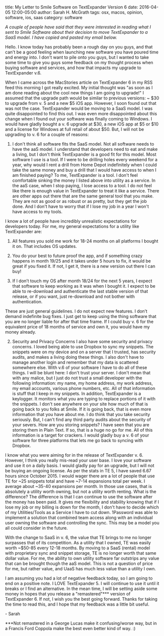 title: My Letter to Smile Software on TextExpander Version 6
date: 2016-04-05 12:00-05:00
author: Sarah H. McGrath
tags: osx, macos, opinion, software, ios, saas
category: software

*A couple of people have said that they were interested in reading what I sent to Smile Software about their decision to move TextExpander to a SaaS model. I have copied and pasted my email below.*
<!-- end -->

Hello. I know today has probably been a rough day on you guys, and that can't be a good feeling when launching new software you have poured time and energy into. I don't want to pile onto you guys, but I wanted to take some time to give you guys some feedback on my thought process when buying software and services, and how that impacts my upgrade to TextExpander v.6.

When I came across the MacStories article on TextExpander 6 in my RSS feed this morning I got really excited. My initial thought was "as soon as I am done reading about the cool new things I am going to upgrade!" I assumed that the upgrade path would be similar to previous versions: ~ $30 to upgrade from v. 5 and a new $5 iOS app. However, I soon found out that was not the case. TextExpander would be moving to a SaaS model. I was quite disappointed to find this out. I was even more disappointed about this change when I found out your software was finally coming to Windows. I would have gladly bought a v. 6 upgrade at $30, a new iOS app at $5 or $10 and a license for Windows at full retail of about $50. But, I will not be upgrading to v. 6 for a couple of reasons:

1) I don't think all software fits the SaaS model. Not all software needs to have the aaS model. I understand that developers need to eat and make a living, but I don't think TextExpander is a good fit for this model. Most software I use is a tool. If I were to be drilling holes every weekend for a year, why would I rent a drill from Home Depot indefinitely when I could take the same money and buy a drill that I would have access to when I am finished paying? To me, TextExpander is a tool. I don't feel comfortable sinking the money I listed above into utility as a service. In the aaS case, when I stop paying, I lose access to a tool. I do not feel like there is enough value in TextExpander to treat it like a service. There are other apps out there that are the same general tool that you make. They are not as good or as robust or as pretty, but they get the job done. And I don't have to worry that if I lose my job in a year I won't have access to my tools.

I know a lot of people have incredibly unrealistic expectations for developers today. For me, my general expectations for a utility like TextExpander are:

1) All features you sold me work for 18-24 months on all platforms I bought it on. That includes OS updates.

2) You do your best to future proof the app, and if something crazy happens in month 19/25 and it takes under 5 hours to fix, it would be great if you fixed it. If not, I get it, there is a new version out there I can buy!

3) If I don’t touch my OS after month 18/24 for the next 5 years, I expect that software to keep working as it was when I bought it. I expect to be able to re-download and authenticate the last stable version of that release, or if you want, just re-download and not bother with authentication.

These are just general guidelines. I do not expect new features. I don’t demand indefinite bug fixes. I just get to keep using the thing software that you are no longer liable for after that time frame. If I could buy v. 6 for the equivalent price of 18 months of service and own it, you would have my money already.

2) Security and Privacy Concerns I also have some security and privacy concerns. I loved being able to use Dropbox to sync my snippets. The snippets were on my device and on a server that I trusted, has security audits, and makes a living doing these things. I also don't have to manage another login and remember that my data is scattered somewhere else. With v.6 of your software I have to do all of these things. I will be blunt here: I don't trust your server. I don't mean that with any malice, but I just do not trust a small developer with the following information: my name, my home address, my work address, my email accounts, various phone numbers, etc. All of that information is stuff that I keep in my snippets. In addition, TextExpander is a keylogger. It monitors what you are typing to replace portions of it with the snippets. I don't see anywhere on your site how much of that is going back to you folks at Smile. If it is going back, that is even more information that you have about me. I do think that you take security seriously. But, I can't find any third party audits about the security of your severs. How are you storing snippets? I have seen that you are storing them in Plain Text. If so, that is a huge no go for me. All of this information is a target for crackers. I would gladly buy a v. 6 of your software for three platforms that lets me go back to syncing with Dropbox.

I know what you were aiming for in the release of TextExpander v. 6. However, I think you really mis-read your user base. I love your software and use it on a daily basis. I would gladly pay for an upgrade, but I will not be buying an ongoing license. As per the stats in TE 5, I have saved 6.67 hours since October 2015. I would wager there are a lot of people that use TE for ~25 snippets total and have ~7-14 expansions total per week. I average about ~35-40 expansions per month. In those use cases, that is absolutely a utility worth owning, but not a utility worth renting. What is the difference? The difference is that I can continue to use the software after the money has been paid. It gives me flexibility and stability knowing that if I lose my job or my billing is down for the month, I don't have to decide which of my Utilities/Tools as a Service I have to cut down. 1Password was able to implement a solution that combined team access along with an individual user owning the software and controlling the sync. This may be a model you all could consider in the future.

With the change to SaaS in v. 6, the value that TE brings to me no longer surpasses that of its competition. As a utility that I owned, TE was easily worth ~$50-85 every 12-18 months. By moving to a SaaS (rental) model with proprietary sync and snippet storage, TE is no longer worth that same dollar value. For me, the ability to own utility software far outstrips any value that can be brought though the aaS model. This is not a question of price for me, but rather value, and UaaS has much less value than a utility I own.

I am assuming you had a lot of negative feedback today, so I am going to end on a positive note. I LOVE TextExpander 5. I will continue to use it until it breaks or I find an alternative. In the mean time, I will be setting aside some money in hopes that you release a "remastered"\*\*\* version of TextExpander 6. If not, I wish you the best going forward. Thanks for taking the time to read this, and I hope that my feedback was a little bit useful.

\- Sarah

\*\*\*Not remastered in a George Lucas make it confusing/worse way, but in a Francis Ford Coppola make the best even better kind of way. :)

